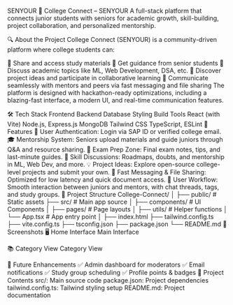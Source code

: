 SENYOUR
🏫 College Connect – SENYOUR
A full-stack platform that connects junior students with seniors for academic growth, skill-building, project collaboration, and personalized mentorship.

🔍 About the Project
College Connect (SENYOUR) is a community-driven platform where college students can:

📘 Share and access study materials
🧠 Get guidance from senior students
💬 Discuss academic topics like ML, Web Development, DSA, etc.
🚀 Discover project ideas and participate in collaborative learning
📨 Communicate seamlessly with mentors and peers via fast messaging and file sharing
The platform is designed with hackathon-ready optimizations, including a blazing-fast interface, a modern UI, and real-time communication features.

🛠️ Tech Stack
Frontend	Backend	Database	Styling	Build Tools
React (with Vite)	Node.js, Express.js	MongoDB	Tailwind CSS	TypeScript, ESLint
🚀 Features
🔐 User Authentication: Login via SAP ID or verified college email.
🎓 Mentorship System: Seniors upload materials and guide juniors through Q&A and resource sharing.
🧾 Exam Prep Zone: Final exam notes, tips, and last-minute guides.
💬 Skill Discussions: Roadmaps, doubts, and mentorship in ML, Web Dev, and more.
💡 Project Ideas: Explore open-source college-level projects and submit your own.
📎 Fast Messaging & File Sharing: Optimized for low latency and quick document access.
🧭 User Workflow: Smooth interaction between juniors and mentors, with chat threads, tags, and study groups.
📁 Project Structure
College-Connect/
│
├── public/                  # Static assets
├── src/                     # Main app source
│   ├── components/          # UI Components
│   ├── pages/               # Page layouts
│   ├── utils/               # Helper functions
│   └── App.tsx              # App entry point
│
├── index.html
├── tailwind.config.ts
├── vite.config.ts
├── tsconfig.json
├── package.json
└── README.md
📸 Screenshots
🖥️ Home Interface
Main Interface

📚 Category View
Category View

📌 Future Enhancements
✅ Admin dashboard for moderators
✅ Email notifications
✅ Study group scheduling
✅ Profile points & badges
📂 Project Contents
src/: Main source code
package.json: Project dependencies
tailwind.config.ts: Tailwind styling setup
README.md: Project documentation
